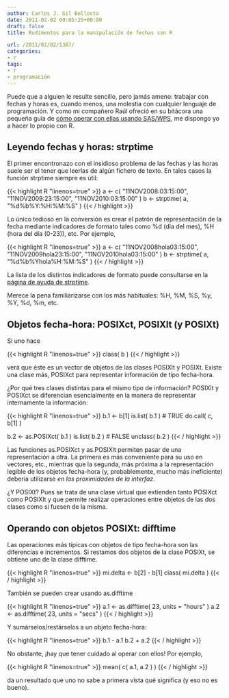 ```yaml
---
author: Carlos J. Gil Bellosta
date: 2011-02-02 09:05:25+00:00
draft: false
title: Rudimentos para la manipulación de fechas con R

url: /2011/02/02/1387/
categories:
- r
tags:
- r
- programación
---
```


Puede que a alguien le resulte sencillo, pero jamás ameno: trabajar con fechas y horas es, cuando menos, una molestia con cualquier lenguaje de programación. Y como mi compañero Raúl ofreció en su bitácora una pequeña guía de [cómo operar con ellas usando SAS/WPS](http://analisisydecision.es/curso-de-lenguaje-sas-con-wps-funciones-fecha/), me dispongo yo a hacer lo propio con R.

## Leyendo fechas y horas: strptime



El primer encontronazo con el insidioso problema de las fechas y las horas suele ser el tener que leerlas de algún fichero de texto. En tales casos la función strptime siempre es útil:

{{< highlight R "linenos=true" >}}
a <- c( "11NOV2008:03:15:00", "11NOV2009:23:15:00", "11NOV2010:03:15:00" )
b <- strptime( a, "%d%b%Y:%H:%M:%S" )
{{< / highlight >}}







Lo único tedioso en la conversión es crear el patrón de representación de la fecha mediante indicadores de formato tales como %d (día del mes), %H (hora del día (0-23)), etc. Por ejemplo,







{{< highlight R "linenos=true" >}}
a <- c( "11NOV2008hola03:15:00", "11NOV2009hola23:15:00", "11NOV2010hola03:15:00" )
b <- strptime( a, "%d%b%Yhola%H:%M:%S" )
{{< / highlight >}}







La lista de los distintos indicadores de formato puede consultarse en la [página de ayuda de strptime](http://www.inside-r.org/r-doc/base/strptime).

Merece la pena familiarizarse con los más habituales: %H, %M, %S, %y, %Y, %d, %m, etc.



## Objetos fecha-hora: POSIXct, POSIXlt (y POSIXt)



Si uno hace


{{< highlight R "linenos=true" >}}
class( b )
{{< / highlight >}}


verá que éste es un vector de objetos de las clases POSIXlt y POSIXt. Existe una clase más, POSIXct para representar información de tipo fecha-hora.

¿Por qué tres clases distintas para el mismo tipo de información? POSIXlt y POSIXct se diferencian esencialmente en la manera de representar internamente la información:


{{< highlight R "linenos=true" >}}
b.1 <- b[1]
is.list( b.1 )           # TRUE
do.call( c, b[1] )

b.2 <- as.POSIXct( b.1 )
is.list( b.2 )            # FALSE
unclass( b.2 )
{{< / highlight >}}


Las funciones as.POSIXct y as.POSIXlt permiten pasar de una representación a otra. La primera es más conveniente para su uso en vectores, etc., mientras que la segunda, más próxima a la representación legible de los objetos fecha-hora (y, probablemente, mucho más ineficiente) debería utilizarse _en las proximidades de la interfaz_.

¿Y POSIXt? Pues se trata de una clase virtual que extienden tanto POSIXct como POSIXlt y que permite realizar operaciones entre objetos de las dos clases como si fuesen de la misma.



## Operando con objetos POSIXt: difftime



Las operaciones más típicas con objetos de tipo fecha-hora son las diferencias e incrementos. Si restamos dos objetos de la clase POSIXt, se obtiene uno de la clase difftime.


{{< highlight R "linenos=true" >}}
mi.delta <- b[2] - b[1]
class( mi.delta )
{{< / highlight >}}


También se pueden crear usando as.difftime


{{< highlight R "linenos=true" >}}
a.1 <- as.difftime( 23, units = "hours" )
a.2 <- as.difftime( 23, units = "secs" )
{{< / highlight >}}


Y sumárselos/restárselos a un objeto fecha-hora:


{{< highlight R "linenos=true" >}}
b.1 - a.1
b.2 + a.2
{{< / highlight >}}


No obstante, ¡hay que tener cuidado al operar con ellos! Por ejemplo,


{{< highlight R "linenos=true" >}}
mean( c( a.1, a.2 ) )
{{< / highlight >}}


da un resultado que uno no sabe a primera vista qué significa (y eso no es bueno).
